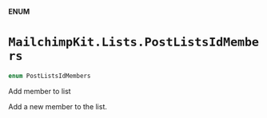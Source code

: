 **ENUM**

# `MailchimpKit.Lists.PostListsIdMembers`

```swift
enum PostListsIdMembers
```

Add member to list

Add a new member to the list.
